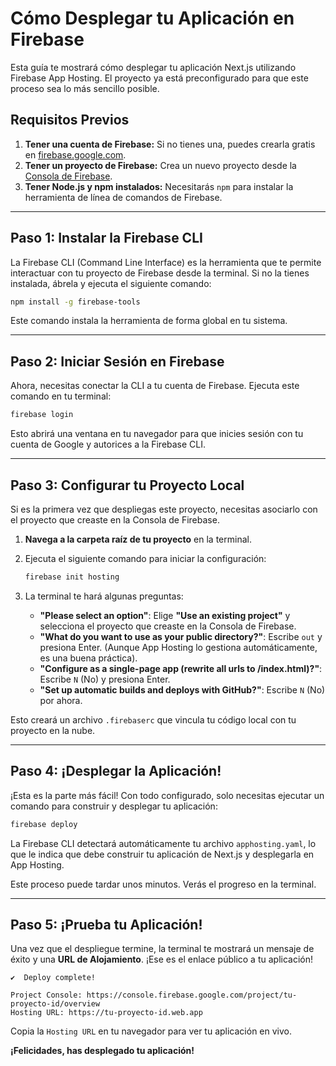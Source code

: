 # Cómo Desplegar tu Aplicación en Firebase

Esta guía te mostrará cómo desplegar tu aplicación Next.js utilizando Firebase App Hosting. El proyecto ya está preconfigurado para que este proceso sea lo más sencillo posible.

## Requisitos Previos

1.  **Tener una cuenta de Firebase:** Si no tienes una, puedes crearla gratis en [firebase.google.com](https://firebase.google.com/).
2.  **Tener un proyecto de Firebase:** Crea un nuevo proyecto desde la [Consola de Firebase](https://console.firebase.google.com/).
3.  **Tener Node.js y npm instalados:** Necesitarás `npm` para instalar la herramienta de línea de comandos de Firebase.

---

## Paso 1: Instalar la Firebase CLI

La Firebase CLI (Command Line Interface) es la herramienta que te permite interactuar con tu proyecto de Firebase desde la terminal. Si no la tienes instalada, ábrela y ejecuta el siguiente comando:

```bash
npm install -g firebase-tools
```

Este comando instala la herramienta de forma global en tu sistema.

---

## Paso 2: Iniciar Sesión en Firebase

Ahora, necesitas conectar la CLI a tu cuenta de Firebase. Ejecuta este comando en tu terminal:

```bash
firebase login
```

Esto abrirá una ventana en tu navegador para que inicies sesión con tu cuenta de Google y autorices a la Firebase CLI.

---

## Paso 3: Configurar tu Proyecto Local

Si es la primera vez que despliegas este proyecto, necesitas asociarlo con el proyecto que creaste en la Consola de Firebase.

1.  **Navega a la carpeta raíz de tu proyecto** en la terminal.
2.  Ejecuta el siguiente comando para iniciar la configuración:

    ```bash
    firebase init hosting
    ```
3.  La terminal te hará algunas preguntas:
    *   **"Please select an option"**: Elige **"Use an existing project"** y selecciona el proyecto que creaste en la Consola de Firebase.
    *   **"What do you want to use as your public directory?"**: Escribe `out` y presiona Enter. (Aunque App Hosting lo gestiona automáticamente, es una buena práctica).
    *   **"Configure as a single-page app (rewrite all urls to /index.html)?"**: Escribe `N` (No) y presiona Enter.
    *   **"Set up automatic builds and deploys with GitHub?"**: Escribe `N` (No) por ahora.

Esto creará un archivo `.firebaserc` que vincula tu código local con tu proyecto en la nube.

---

## Paso 4: ¡Desplegar la Aplicación!

¡Esta es la parte más fácil! Con todo configurado, solo necesitas ejecutar un comando para construir y desplegar tu aplicación:

```bash
firebase deploy
```

La Firebase CLI detectará automáticamente tu archivo `apphosting.yaml`, lo que le indica que debe construir tu aplicación de Next.js y desplegarla en App Hosting.

Este proceso puede tardar unos minutos. Verás el progreso en la terminal.

---

## Paso 5: ¡Prueba tu Aplicación!

Una vez que el despliegue termine, la terminal te mostrará un mensaje de éxito y una **URL de Alojamiento**. ¡Ese es el enlace público a tu aplicación!

```
✔  Deploy complete!

Project Console: https://console.firebase.google.com/project/tu-proyecto-id/overview
Hosting URL: https://tu-proyecto-id.web.app
```

Copia la `Hosting URL` en tu navegador para ver tu aplicación en vivo.

**¡Felicidades, has desplegado tu aplicación!**
